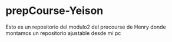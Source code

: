# prepCourse-Yeison
Esto es un repositorio del modulo2 del precourse de Henry donde montamos un repositorio ajustable desde mi pc
